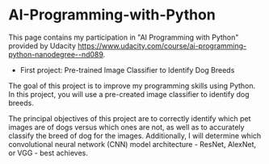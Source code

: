# AI-Programming-with-Python

This page contains my participation in  "AI Programming with Python" provided by Udacity  https://www.udacity.com/course/ai-programming-python-nanodegree--nd089.


- First project: Pre-trained Image Classifier to Identify Dog Breeds

 The goal of this project is to improve my programming skills using Python. In this project, you will use a pre-created image classifier to identify dog breeds.

 The principal objectives of this project are to correctly identify which pet images are of dogs versus which ones are not, as well as to accurately classify the breed of dog for the images. Additionally, I will determine which convolutional neural network (CNN) model architecture - ResNet, AlexNet, or VGG - best achieves.
